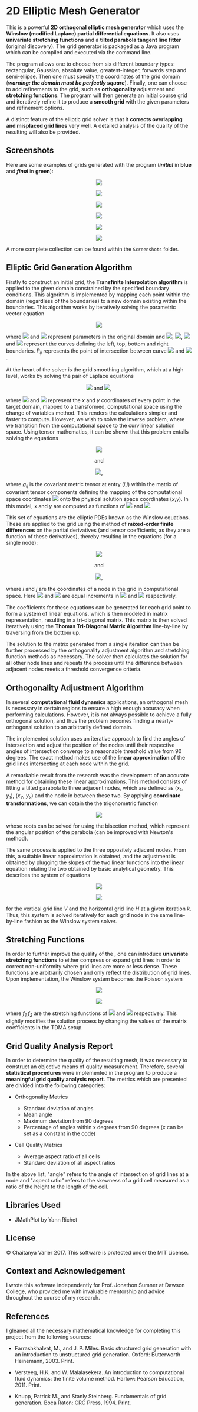 # 2D Elliptic Mesh Generator
This is a powerful <b>2D orthogonal elliptic mesh generator</b> which uses the <b>Winslow (modified Laplace) partial differential equations</b>.
It also uses <b>univariate stretching functions</b> and a <b>tilted parabola tangent line fitter</b> (original discovery). The grid generator is packaged as a Java program which can be compiled and executed via the command line. 

The program allows one to choose
from six different boundary types: rectangular, Gaussian, absolute value, greatest-integer, forwards step and semi-ellipse. Then one must
specify the coordinates of the grid domain (<b><i>warning: the domain must be perfectly square</i></b>). Finally, one can choose to add refinements
to the grid, such as <b>orthogonality</b> adjustment and <b>stretching functions</b>. The program will then generate an initial course grid and iteratively refine it to produce a <b>smooth grid</b> with the given parameters and refinement options. 

A distinct feature of the elliptic grid solver is that it <b>corrects overlapping and misplaced grid lines</b> very well. A detailed analysis of the quality of the resulting will also be provided. 

## Screenshots
Here are some examples of grids generated with the program (<b><i>initial</i></b> in <b>blue</b> and <b><i>final</i></b> in <b>green</b>):

<p align="center"><img src ="https://cloud.githubusercontent.com/assets/16710726/22316883/234eed46-e33e-11e6-8913-56a7a99bd28b.png" /></p>
<p align="center"><img src ="https://cloud.githubusercontent.com/assets/16710726/22316880/234d9f72-e33e-11e6-8e5b-9222c5ea2d6d.png" /></p>
<p align="center"><img src ="https://cloud.githubusercontent.com/assets/16710726/22316879/234c80c4-e33e-11e6-9d17-83fc904a4cd4.png" /></p>
<p align="center"><img src ="https://cloud.githubusercontent.com/assets/16710726/22316882/234ec23a-e33e-11e6-84b4-b82c847caa85.png" /></p>
<p align="center"><img src ="https://cloud.githubusercontent.com/assets/16710726/22316974/d329dbf4-e33e-11e6-88b3-5b16058221a7.png" /></p>
<p align="center"><img src ="https://cloud.githubusercontent.com/assets/16710726/22316973/d329c68c-e33e-11e6-8de2-8b475ad00936.png" /></p>

A more complete collection can be found within the `Screenshots` folder.

## Elliptic Grid Generation Algorithm
Firstly to construct an initial grid, the <b>Transfinite Interpolation algorithm</b> is applied to the given domain constrained by the
specified boundary conditions. This algorithm is implemented by mapping each point within the domain (regardless of the boundaries) to a new domain existing within the boundaries. This algorithm works by iteratively solving the parametric vector equation

<p align="center"><img src ="https://user-images.githubusercontent.com/16710726/31158969-99999b48-a893-11e7-8c8f-f625ff310829.gif" /></p>

where <img src ="https://user-images.githubusercontent.com/16710726/31159037-0afef594-a894-11e7-9bda-406151b5590b.gif" /> and <img src ="https://user-images.githubusercontent.com/16710726/31159055-3326d938-a894-11e7-95c2-97329c6cd80f.gif" /> represent parameters in the original domain and <img src="https://user-images.githubusercontent.com/16710726/31159084-6cb8a92e-a894-11e7-8ec6-b92841c48b54.gif" />, <img src="https://user-images.githubusercontent.com/16710726/31159087-810fd820-a894-11e7-8db0-22c5a7300895.gif" />, <img src="https://user-images.githubusercontent.com/16710726/31159103-9722f26e-a894-11e7-83de-ff8bb44f5a03.gif" /> and <img src="https://user-images.githubusercontent.com/16710726/31159111-a60e2816-a894-11e7-803b-ede51eeac4b0.gif" /> represent the curves defining the left, top, bottom and right boundaries. *P<sub>ij</sub>* represents the point of intersection between curve <img src="https://user-images.githubusercontent.com/16710726/31159401-b654631e-a896-11e7-811f-64737a10f14c.gif" /> and <img src="https://user-images.githubusercontent.com/16710726/31159403-bbffb994-a896-11e7-9832-66573661a963.gif" />.

At the heart of the solver is the grid smoothing algorithm, which at a high level, works by solving the pair of Laplace equations

<p align="center"><img src="https://user-images.githubusercontent.com/16710726/31159558-f3981bd4-a897-11e7-9d1c-40bc4e531f6b.gif" />    and    <img src="https://user-images.githubusercontent.com/16710726/31159563-fbd4eaca-a897-11e7-9c79-5c77eb501134.gif" />,</p>

where <img src="https://user-images.githubusercontent.com/16710726/31160309-7a2a7b2e-a89d-11e7-8b7a-f7fd86db0e0d.gif" /> and <img src="https://user-images.githubusercontent.com/16710726/31159710-f8d219a0-a898-11e7-9195-7c403297e18f.gif" /> represent the *x* and *y* coordinates of every point in the target domain, mapped to a transformed, computational space using the change of variables method. This renders the calculations simpler and faster to compute. However, we wish to solve the inverse problem, where we transition from the computational space to the curvilinear solution space. Using tensor mathematics, it can be shown that this problem entails solving the equations

<p align="center"><img src="https://user-images.githubusercontent.com/16710726/31159981-f7c7ad2a-a89a-11e7-9981-37efc81753c5.gif" /></p>
<p align="center">and</p>
<p align="center"><img src="https://user-images.githubusercontent.com/16710726/31160011-2c9d829a-a89b-11e7-8efb-b28433e13e8f.gif" />,</p>

where *g<sub>ij</sub>* is the covariant metric tensor at entry (*i*,*j*) within the matrix of covariant tensor components defining the mapping of the computational space coordinates <img src="https://user-images.githubusercontent.com/16710726/31160211-cb4fb862-a89c-11e7-8550-4873dc518b45.gif" /> onto the physical solution space coordinates (*x*,*y*). In this model, *x* and *y* are computed as functions of <img src="https://user-images.githubusercontent.com/16710726/31160309-7a2a7b2e-a89d-11e7-8b7a-f7fd86db0e0d.gif" /> and <img src="https://user-images.githubusercontent.com/16710726/31159710-f8d219a0-a898-11e7-9195-7c403297e18f.gif" />.

This set of equations are the elliptic PDEs known as the Winslow equations. These are applied to the grid using the method of <b>mixed-order finite differences</b> on the partial derivatives (and tensor coefficients, as they are a function of these derivatives), thereby resulting in the equations (for a single node):

<p align="center"><img src="https://user-images.githubusercontent.com/16710726/31160689-411dfede-a8a0-11e7-9aae-5e9c0de2d593.gif" /></p>
<p align="center">and</p>
<p align="center"><img src="https://user-images.githubusercontent.com/16710726/31160760-d15b9650-a8a0-11e7-9e94-ef02a7e8a152.gif" />,</p>

where *i* and *j* are the coordinates of a node in the grid in computational space. Here <img src="https://user-images.githubusercontent.com/16710726/31160826-788660d6-a8a1-11e7-9088-d36b7147147f.gif" /> and <img src="https://user-images.githubusercontent.com/16710726/31160836-8b33a8ba-a8a1-11e7-91ac-7c4a3c63fbf6.gif" /> are equal increments in <img src="https://user-images.githubusercontent.com/16710726/31160309-7a2a7b2e-a89d-11e7-8b7a-f7fd86db0e0d.gif" /> and <img src="https://user-images.githubusercontent.com/16710726/31159710-f8d219a0-a898-11e7-9195-7c403297e18f.gif" /> respectively.

The coefficients for these equations can be generated for each grid point to form a system of linear equations, which is then modeled in matrix representation, resulting in a tri-diagonal matrix. This matrix is then solved iteratively using the <b>Thomas Tri-Diagonal Matrix
Algorithm</b> line-by-line by traversing from the bottom up.

The solution to the matrix generated from a single iteration can then be further processed by the orthogonality adjustment algorithm and stretching
function methods as necessary. The solver then calculates the solution for all other node lines and repeats the process until the difference between adjacent nodes meets a threshold convergence criteria.

## Orthogonality Adjustment Algorithm
In several <b>computational fluid dynamics</b> applications, an orthogonal mesh is necessary in certain regions to ensure a high enough accuracy when performing calculations. However, it is not always possible to achieve a fully orthogonal solution, and thus the problem becomes finding a nearly-orthogonal solution to an arbitrarily defined domain. 

The implemented solution uses an iterative approach to find the angles of intersection and adjust the position of the nodes until their respective angles of intersection converge to a reasonable threshold value from 90 degrees. The exact method makes use of the <b>linear approximation</b> of the grid lines intersecting at each node within the grid. 

A remarkable result from the research was the development of an accurate method for obtaining these linear approximations. This method consists of fitting a tilted parabola to three adjacent nodes, which are defined as (*x<sub>1</sub>*, *y<sub>1</sub>*), (*x<sub>2</sub>*, *y<sub>2</sub>*) and the node in between these two. By applying <b>coordinate transformations</b>, we can obtain the the trigonometric function

<p align="center"><img src="https://user-images.githubusercontent.com/16710726/31161603-28f37b1c-a8a6-11e7-9b0c-08bddb27ed6a.gif" /></p>

whose roots can be solved for using the bisection method, which represent the angular position of the parabola (can be improved with Newton's method). 

The same process is applied to the three oppositely adjacent nodes. From this, a suitable linear approximation is obtained, and the adjustment is obtained by plugging the slopes of the two linear functions into the linear equation relating the two obtained by basic analytical geometry. This describes the system of equations

<p align="center"><img src="https://user-images.githubusercontent.com/16710726/31161932-6a369012-a8a8-11e7-994c-ba75d709aedd.gif" /></p>
<p align="center"><img src="https://user-images.githubusercontent.com/16710726/31162043-214b9144-a8a9-11e7-9905-252cfce64f09.gif" /></p>

for the vertical grid line *V* and the horizontal grid line *H* at a given iteration *k*. Thus, this system is solved iteratively for each grid node in the same line-by-line fashion as the Winslow system solver.

## Stretching Functions
In order to further improve the quality of the 
, one can introduce <b>univariate stretching functions</b> to either compress or expand grid lines in order to correct non-uniformity where grid lines are more or less dense. These functions are arbitrarily chosen and only reflect the distribution of grid lines. Upon implementation, the Winslow system becomes the Poisson system 

<p align="center"><img src="https://user-images.githubusercontent.com/16710726/31162397-29a18d7e-a8ab-11e7-910c-34050762fdf6.gif" /></p>
<p align="center"><img src="https://user-images.githubusercontent.com/16710726/31162408-40ed191c-a8ab-11e7-86bb-f82e3f92fe87.gif" /></p>

where *f<sub>1</sub>* *f<sub>2</sub>* are the stretching functions of <img src="https://user-images.githubusercontent.com/16710726/31160309-7a2a7b2e-a89d-11e7-8b7a-f7fd86db0e0d.gif" /> and <img src="https://user-images.githubusercontent.com/16710726/31159710-f8d219a0-a898-11e7-9195-7c403297e18f.gif" /> respectively. This slightly modifies the solution process by changing the values of the matrix coefficients in the TDMA setup.

## Grid Quality Analysis Report
In order to determine the quality of the resulting mesh, it was necessary to construct an objective means of quality measurement. Therefore, several <b>statistical procedures</b> were implemented in the program to produce a <b>meaningful grid quality analysis report</b>. The metrics which are presented are divided into the following categories:

* Orthogonality Metrics
  * Standard deviation of angles
  * Mean angle
  * Maximum deviation from 90 degrees
  * Percentage of angles within x degrees from 90 degrees (x can be set as a constant in the code)
  
* Cell Quality Metrics
  * Average aspect ratio of all cells
  * Standard deviation of all aspect ratios
  
In the above list, "angle" refers to the angle of intersection of grid lines at a node and "aspect ratio" refers to the skewness of a grid cell measured as a ratio of the height to the length of the cell.

## Libraries Used
* JMathPlot by Yann Richet

## License
© Chaitanya Varier 2017. This software is protected under the MIT License.

## Context and Acknowledgement
I wrote this software independently for Prof. Jonathon Sumner at Dawson College, who provided me with invaluable mentorship and advice throughout the course of my research.

## References
I gleaned all the necessary mathematical knowledge for completing this project from the following sources:

* Farrashkhalvat, M., and J. P. Miles. Basic structured grid generation with an introduction to unstructured grid generation. Oxford: Butterworth Heinemann, 2003. Print.

* Versteeg, H.K, and W. Malalasekera. An introduction to computational fluid dynamics: the finite volume method. Harlow: Pearson Education, 2011. Print.

* Knupp, Patrick M., and Stanly Steinberg. Fundamentals of grid generation. Boca Raton: CRC Press, 1994. Print.

